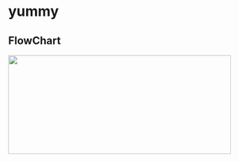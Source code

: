 # yummy

## FlowChart


<img src= "https://github.com/StrummingDown/yummy/blob/dev/server/Img/Flowchart.jpg?raw=true"  width = "450" height = "200" />
